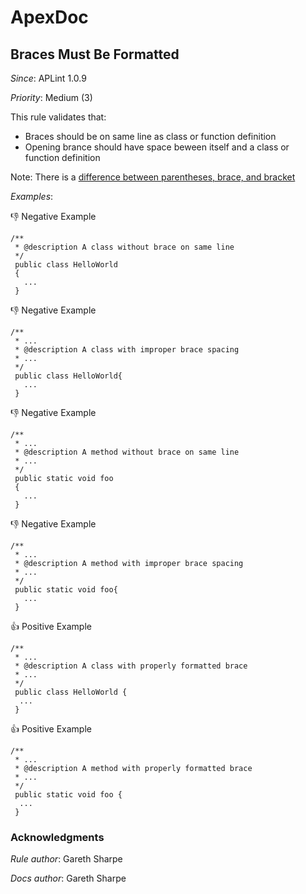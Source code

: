 # ApexDoc

## Braces Must Be Formatted

*Since*: APLint 1.0.9

*Priority*: Medium (3)

This rule validates that:

- Braces should be on same line as class or function definition
- Opening brance should have space beween itself and a class or function definition

Note: There is a [difference between parentheses, brace, and bracket](https://en.wikipedia.org/wiki/Bracket)

*Examples*:

👎 Negative Example
```
/**
 * @description A class without brace on same line
 */
 public class HelloWorld 
 {
   ...
 }
```

👎 Negative Example
```
/**
 * ...
 * @description A class with improper brace spacing
 * ...
 */
 public class HelloWorld{
   ...
 }
```

👎 Negative Example
```
/**
 * ...
 * @description A method without brace on same line
 * ...
 */
 public static void foo 
 {
   ...
 }
```

👎 Negative Example
```
/**
 * ...
 * @description A method with improper brace spacing
 * ...
 */
 public static void foo{
   ...
 }
```

👍 Positive Example
```
/**
 * ...
 * @description A class with properly formatted brace
 * ...
 */
 public class HelloWorld {
  ...
 }
```

👍 Positive Example
```
/**
 * ...
 * @description A method with properly formatted brace
 * ...
 */
 public static void foo {
  ...
 }
```

### Acknowledgments

*Rule author*: Gareth Sharpe

*Docs author*: Gareth Sharpe